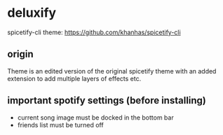 # deluxify
spicetify-cli theme: https://github.com/khanhas/spicetify-cli

## origin

Theme is an edited version of the original spicetify theme with an added extension to add multiple layers of effects etc.

## important spotify settings (before installing)

- current song image must be docked in the bottom bar
- friends list must be turned off
